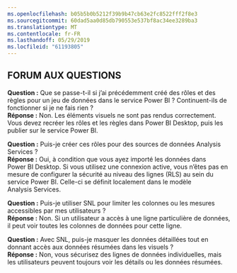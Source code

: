 ```yaml
---
ms.openlocfilehash: b05b5b0b5212f39b9b47cb63e2fc8522fff2f8e3
ms.sourcegitcommit: 60dad5aa0d85db790553e537bf8ac34ee3289ba3
ms.translationtype: MT
ms.contentlocale: fr-FR
ms.lasthandoff: 05/29/2019
ms.locfileid: "61193805"
---
```

## <a name="faq"></a>FORUM AUX QUESTIONS
**Question :** Que se passe-t-il si j’ai précédemment créé des rôles et des règles pour un jeu de données dans le service Power BI ? Continuent-ils de fonctionner si je ne fais rien ?  
**Réponse :** Non. Les éléments visuels ne sont pas rendus correctement. Vous devez recréer les rôles et les règles dans Power BI Desktop, puis les publier sur le service Power BI.

**Question :** Puis-je créer ces rôles pour des sources de données Analysis Services ?  
**Réponse :** Oui, à condition que vous ayez importé les données dans Power BI Desktop. Si vous utilisez une connexion active, vous n’êtes pas en mesure de configurer la sécurité au niveau des lignes (RLS) au sein du service Power BI. Celle-ci se définit localement dans le modèle Analysis Services.

**Question :** Puis-je utiliser SNL pour limiter les colonnes ou les mesures accessibles par mes utilisateurs ?  
**Réponse :** Non. Si un utilisateur a accès à une ligne particulière de données, il peut voir toutes les colonnes de données pour cette ligne.

**Question :** Avec SNL, puis-je masquer les données détaillées tout en donnant accès aux données résumées dans les visuels ?  
**Réponse :** Non, vous sécurisez des lignes de données individuelles, mais les utilisateurs peuvent toujours voir les détails ou les données résumées.

